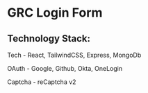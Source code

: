 # GRC Login Form

## Technology Stack:

Tech - React, TailwindCSS, Express, MongoDb

OAuth - Google, Github, Okta, OneLogin

Captcha - reCaptcha v2